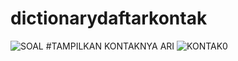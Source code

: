# dictionarydaftarkontak
![SOAL](https://user-images.githubusercontent.com/118960008/205059288-c75e77d6-76f9-4e3e-8d7c-24a950ef71dc.png)
#TAMPILKAN KONTAKNYA ARI
![KONTAK0](https://user-images.githubusercontent.com/118960008/205059522-8021cd89-427d-40f4-9860-ec3243e36283.png)
